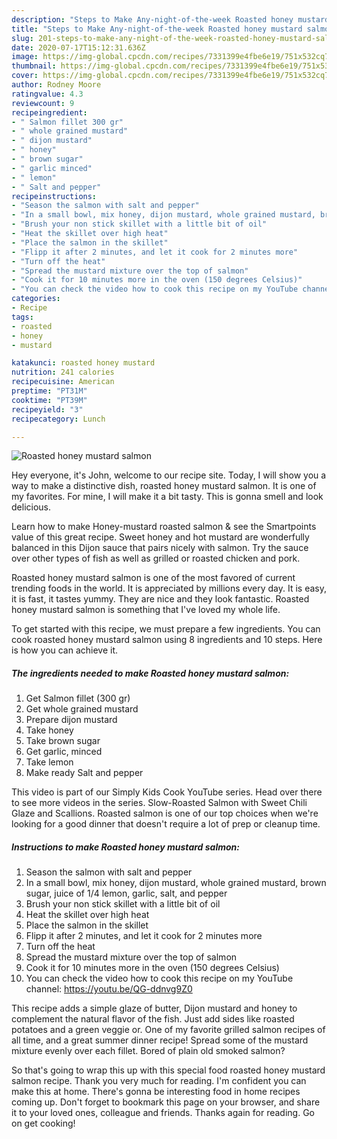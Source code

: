 ```yaml
---
description: "Steps to Make Any-night-of-the-week Roasted honey mustard salmon"
title: "Steps to Make Any-night-of-the-week Roasted honey mustard salmon"
slug: 201-steps-to-make-any-night-of-the-week-roasted-honey-mustard-salmon
date: 2020-07-17T15:12:31.636Z
image: https://img-global.cpcdn.com/recipes/7331399e4fbe6e19/751x532cq70/roasted-honey-mustard-salmon-recipe-main-photo.jpg
thumbnail: https://img-global.cpcdn.com/recipes/7331399e4fbe6e19/751x532cq70/roasted-honey-mustard-salmon-recipe-main-photo.jpg
cover: https://img-global.cpcdn.com/recipes/7331399e4fbe6e19/751x532cq70/roasted-honey-mustard-salmon-recipe-main-photo.jpg
author: Rodney Moore
ratingvalue: 4.3
reviewcount: 9
recipeingredient:
- " Salmon fillet 300 gr"
- " whole grained mustard"
- " dijon mustard"
- " honey"
- " brown sugar"
- " garlic minced"
- " lemon"
- " Salt and pepper"
recipeinstructions:
- "Season the salmon with salt and pepper"
- "In a small bowl, mix honey, dijon mustard, whole grained mustard, brown sugar, juice of 1/4 lemon, garlic, salt, and pepper"
- "Brush your non stick skillet with a little bit of oil"
- "Heat the skillet over high heat"
- "Place the salmon in the skillet"
- "Flipp it after 2 minutes, and let it cook for 2 minutes more"
- "Turn off the heat"
- "Spread the mustard mixture over the top of salmon"
- "Cook it for 10 minutes more in the oven (150 degrees Celsius)"
- "You can check the video how to cook this recipe on my YouTube channel: https://youtu.be/QG-ddnvg9Z0"
categories:
- Recipe
tags:
- roasted
- honey
- mustard

katakunci: roasted honey mustard 
nutrition: 241 calories
recipecuisine: American
preptime: "PT31M"
cooktime: "PT39M"
recipeyield: "3"
recipecategory: Lunch

---
```



![Roasted honey mustard salmon](https://img-global.cpcdn.com/recipes/7331399e4fbe6e19/751x532cq70/roasted-honey-mustard-salmon-recipe-main-photo.jpg)

Hey everyone, it's John, welcome to our recipe site. Today, I will show you a way to make a distinctive dish, roasted honey mustard salmon. It is one of my favorites. For mine, I will make it a bit tasty. This is gonna smell and look delicious.

Learn how to make Honey-mustard roasted salmon &amp; see the Smartpoints value of this great recipe. Sweet honey and hot mustard are wonderfully balanced in this Dijon sauce that pairs nicely with salmon. Try the sauce over other types of fish as well as grilled or roasted chicken and pork.

Roasted honey mustard salmon is one of the most favored of current trending foods in the world. It is appreciated by millions every day. It is easy, it is fast, it tastes yummy. They are nice and they look fantastic. Roasted honey mustard salmon is something that I've loved my whole life.


To get started with this recipe, we must prepare a few ingredients. You can cook roasted honey mustard salmon using 8 ingredients and 10 steps. Here is how you can achieve it.

<!--inarticleads1-->

##### The ingredients needed to make Roasted honey mustard salmon:

1. Get  Salmon fillet (300 gr)
1. Get  whole grained mustard
1. Prepare  dijon mustard
1. Take  honey
1. Take  brown sugar
1. Get  garlic, minced
1. Take  lemon
1. Make ready  Salt and pepper


This video is part of our Simply Kids Cook YouTube series. Head over there to see more videos in the series. Slow-Roasted Salmon with Sweet Chili Glaze and Scallions. Roasted salmon is one of our top choices when we&#39;re looking for a good dinner that doesn&#39;t require a lot of prep or cleanup time. 

<!--inarticleads2-->

##### Instructions to make Roasted honey mustard salmon:

1. Season the salmon with salt and pepper
1. In a small bowl, mix honey, dijon mustard, whole grained mustard, brown sugar, juice of 1/4 lemon, garlic, salt, and pepper
1. Brush your non stick skillet with a little bit of oil
1. Heat the skillet over high heat
1. Place the salmon in the skillet
1. Flipp it after 2 minutes, and let it cook for 2 minutes more
1. Turn off the heat
1. Spread the mustard mixture over the top of salmon
1. Cook it for 10 minutes more in the oven (150 degrees Celsius)
1. You can check the video how to cook this recipe on my YouTube channel: https://youtu.be/QG-ddnvg9Z0


This recipe adds a simple glaze of butter, Dijon mustard and honey to complement the natural flavor of the fish. Just add sides like roasted potatoes and a green veggie or. One of my favorite grilled salmon recipes of all time, and a great summer dinner recipe! Spread some of the mustard mixture evenly over each fillet. Bored of plain old smoked salmon? 

So that's going to wrap this up with this special food roasted honey mustard salmon recipe. Thank you very much for reading. I'm confident you can make this at home. There's gonna be interesting food in home recipes coming up. Don't forget to bookmark this page on your browser, and share it to your loved ones, colleague and friends. Thanks again for reading. Go on get cooking!
